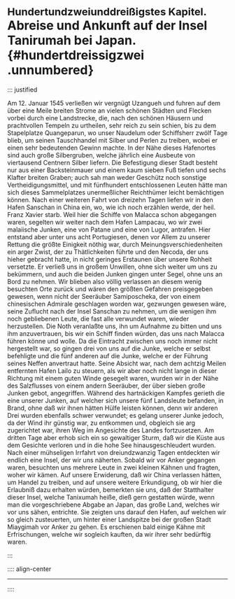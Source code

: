 # <small>Hundertundzweiunddreißigstes Kapitel.</small><br />Abreise und Ankunft auf der Insel Tanirumah bei Japan.{#hundertdreissigzwei .unnumbered}

::: justified

Am 12. Januar 1545 verließen wir vergnügt Uzangueh und fuhren auf dem über eine
Meile breiten Strome an vielen schönen Städten und Flecken vorbei durch eine
Landstrecke, die, nach den schönen Häusern und prachtvollen Tempeln zu
urtheilen, sehr reich zu sein schien, bis zu dem Stapelplatze Quangeparun, wo
unser Naudelum oder Schiffsherr zwölf Tage blieb, um seinen Tauschhandel mit
Silber und Perlen zu treiben, wobei er einen sehr bedeutenden Gewinn machte. In
der Nähe dieses Hafenortes sind auch große Silbergruben, welche jährlich eine
Ausbeute von viertausend Centnern Silber liefern. Die Befestigung dieser Stadt
besteht nur aus einer Backsteinmauer und einem kaum sieben Fuß tiefen und sechs
Klafter breiten Graben; auch sah man weder Geschütz noch sonstige
Vertheidigungsmittel, und mit fünfhundert entschlossenen Leuten hätte man sich
dieses Sammelplatzes unermeßlicher Reichthümer leicht bemächtigen können. Nach
einer weiteren Fahrt von dreizehn Tagen liefen wir in den Hafen Sanschan in
China ein, wo, wie ich noch erzählen werde, der heil. Franz Xavier starb. Weil
hier die Schiffe von Malacca schon abgegangen waren, segelten wir weiter nach
dem Hafen Lampacau, wo wir zwei malaiische Junken, eine von Patane und eine von
Lugor, antrafen. Hier entstand aber unter uns acht Portugiesen, denen vor Allem
zu unserer Rettung die größte Einigkeit nöthig war, durch
Meinungsverschiedenheiten ein arger Zwist, der zu Thätlichkeiten führte und den
Necoda, der uns hieher gebracht hatte, in nicht geringes Erstaunen über unsere
Rohheit versetzte. Er verließ uns in großem Unwillen, ohne sich weiter um uns zu
bekümmern, und auch die beiden Junken gingen unter Segel, ohne uns an Bord zu
nehmen. Wir blieben also völlig verlassen an diesem wenig besuchten Orte zurück
und wären den größten Gefahren preisgegeben gewesen, wenn nicht der Seeräuber
Samiposcheka, der von einem chinesischen Admirale geschlagen worden war,
gezwungen gewesen wäre, seine Zuflucht nach der Insel Sanschan zu nehmen, um die
wenigen ihm noch gebliebenen Leute, die fast alle verwundet waren, wieder
herzustellen. Die Noth veranlaßte uns, ihn um Aufnahme zu bitten und uns ihm
anzuvertrauen, bis wir ein Schiff finden würden, das uns nach Malacca führen
könne und wolle. Da die Eintracht zwischen uns noch immer nicht hergestellt war,
so gingen drei von uns auf die Junke, welche er selbst befehligte und die fünf
anderen auf die Junke, welche er der Führung seines Neffen anvertraut hatte.
Seine Absicht war, nach dem achtzig Meilen entfernten Hafen Lailo zu steuern,
als wir aber noch nicht lange in dieser Richtung mit einem guten Winde gesegelt
waren, wurden wir in der Nähe des Salzflusses von einem andern Seeräuber, der
über sieben große Junken gebot, angegriffen. Während des hartnäckigen Kampfes
gerieth die eine unserer Junken, auf welcher sich unsere fünf Landsleute
befanden, in Brand, ohne daß wir ihnen hätten Hülfe leisten können, denn wir
anderen Drei wurden ebenfalls schwer verwundet; es gelang unserer Junke jedoch,
da der Wind ihr günstig war, zu entkommen und, obgleich sie arg zugerichtet war,
ihren Weg im Angesichte des Landes fortzusetzen. Am dritten Tage aber erhob sich
ein so gewaltiger Sturm, daß wir die Küste aus dem Gesichte verloren und in die
hohe See hinausgeschleudert wurden. Nach einer mühseligen Irrfahrt von
dreiundzwanzig Tagen entdeckten wir endlich eine Insel, der wir uns näherten.
Sobald wir vor Anker gegangen waren, besuchten uns mehrere Leute in zwei kleinen
Kähnen und fragten, woher wir kämen. Auf unsere Erwiderung, daß wir China
verlassen hätten, um Handel zu treiben, und auf unsere weitere Erkundigung, ob
wir hier die Erlaubniß dazu erhalten würden, bemerkten sie uns, daß der
Statthalter dieser Insel, welche Tanixumah heiße, dieß gern gestatten würde,
wenn man die vorgeschriebene Abgabe an Japan, das große Land, welches wir vor
uns sähen, entrichte. Sie zeigten uns darauf den Hafen, auf welchen wir so
gleich zusteuerten, um hinter einer Landspitze bei der großen Stadt Miaygimah
vor Anker zu gehen. Es erschienen bald einige Kähne mit Erfrischungen, welche
wir sogleich kauften, da wir ihrer sehr bedürftig waren.

:::

:::: align-center
****
::::
